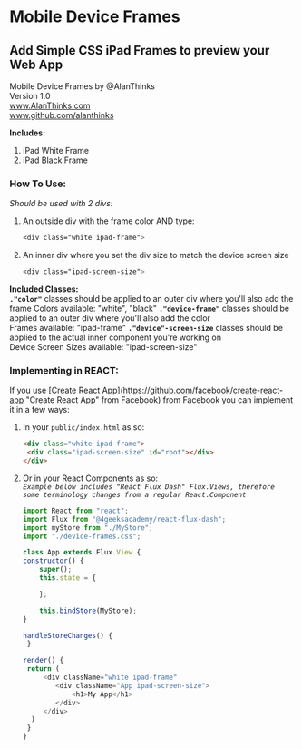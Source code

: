 # Mobile Device Frames
## Add Simple CSS iPad Frames to preview your Web App

Mobile Device Frames by @AlanThinks  
Version 1.0  
www.AlanThinks.com  
www.github.com/alanthinks  

**Includes:**
1. iPad White Frame
2. iPad Black Frame

### How To Use:
*Should be used with 2 divs:*
1. An outside div with the frame color AND type:
   ```css
   <div class="white ipad-frame">
   ```
2. An inner div where you set the div size to match the device screen size
    ```css
    <div class="ipad-screen-size">
    ```

**Included Classes:**   
**`."color"`** classes should be applied to an outer div where you'll also add the frame
    Colors available: "white", "black"
**`."device-frame"`** classes should be applied to an outer div where you'll also add the color  
    Frames available: "ipad-frame"
**`."device"-screen-size`** classes should be applied to the actual inner component you're working on   
    Device Screen Sizes available: "ipad-screen-size"   

### Implementing in REACT:
If you use [Create React App](https://github.com/facebook/create-react-app "Create React App" from Facebook) from Facebook you can implement it in a few ways:  
1. In your `public/index.html` as so:
   ```html
   <div class="white ipad-frame">
    <div class="ipad-screen-size" id="root"></div>
   </div>
   ```
2. Or in your React Components as so:  
    <code>_Example below includes "React Flux Dash" Flux.Views, therefore some terminology changes from a regular React.Component_</code>
    ```javascript
    import React from "react";
    import Flux from "@4geeksacademy/react-flux-dash";
    import myStore from "./MyStore";
    import "./device-frames.css";

    class App extends Flux.View {
    constructor() {
        super();
        this.state = {

        };

        this.bindStore(MyStore);
    }

    handleStoreChanges() {
     }

    render() {
     return (
         <div className="white ipad-frame"
            <div className="App ipad-screen-size">
                <h1>My App</h1>
            </div>
         </div>
      )
     }
    }
    ```


